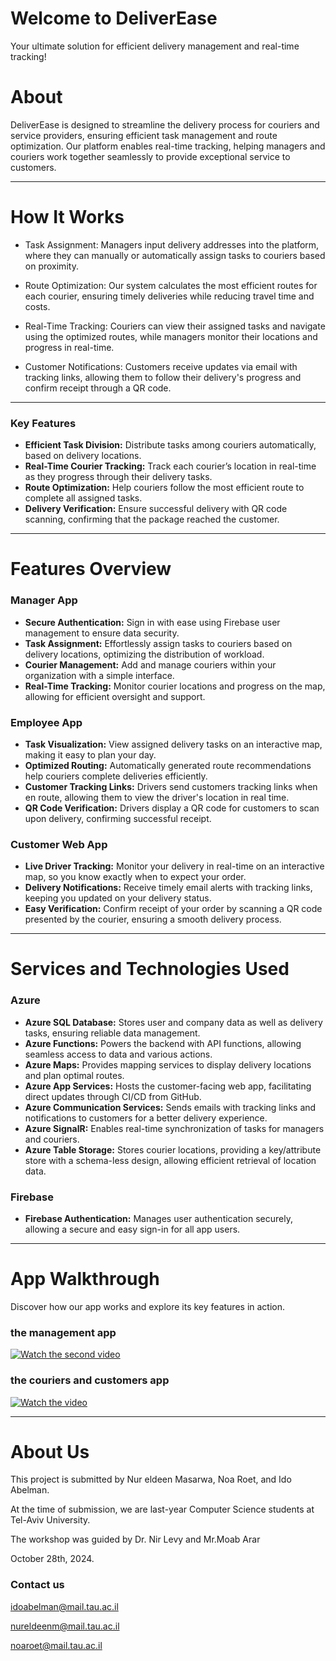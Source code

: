 
# Welcome to DeliverEase
Your ultimate solution for efficient delivery management and real-time tracking!


# About
DeliverEase is designed to streamline the delivery process for couriers and service providers, ensuring efficient task management and route optimization. Our platform enables real-time tracking, helping managers and couriers work together seamlessly to provide exceptional service to customers.

---

# How It Works
- Task Assignment: Managers input delivery addresses into the platform, where they can manually or automatically assign tasks to couriers based on proximity.

- Route Optimization: Our system calculates the most efficient routes for each courier, ensuring timely deliveries while reducing travel time and costs.

- Real-Time Tracking: Couriers can view their assigned tasks and navigate using the optimized routes, while managers monitor their locations and progress in real-time.

- Customer Notifications: Customers receive updates via email with tracking links, allowing them to follow their delivery's progress and confirm receipt through a QR code.

---

### Key Features
- **Efficient Task Division:** Distribute tasks among couriers automatically, based on delivery locations.
- **Real-Time Courier Tracking:** Track each courier’s location in real-time as they progress through their delivery tasks.
- **Route Optimization:** Help couriers follow the most efficient route to complete all assigned tasks.
- **Delivery Verification:** Ensure successful delivery with QR code scanning, confirming that the package reached the customer.

---

# Features Overview

### Manager App
- **Secure Authentication:** Sign in with ease using Firebase user management to ensure data security.
- **Task Assignment:** Effortlessly assign tasks to couriers based on delivery locations, optimizing the distribution of workload.
- **Courier Management:** Add and manage couriers within your organization with a simple interface.
- **Real-Time Tracking:** Monitor courier locations and progress on the map, allowing for efficient oversight and support.

### Employee App
- **Task Visualization:** View assigned delivery tasks on an interactive map, making it easy to plan your day.
- **Optimized Routing:** Automatically generated route recommendations help couriers complete deliveries efficiently.
- **Customer Tracking Links:** Drivers send customers tracking links when en route, allowing them to view the driver's location in real time.
- **QR Code Verification:** Drivers display a QR code for customers to scan upon delivery, confirming successful receipt.

### Customer Web App
- **Live Driver Tracking:** Monitor your delivery in real-time on an interactive map, so you know exactly when to expect your order.
- **Delivery Notifications:** Receive timely email alerts with tracking links, keeping you updated on your delivery status.
- **Easy Verification:** Confirm receipt of your order by scanning a QR code presented by the courier, ensuring a smooth delivery process.

---

# Services and Technologies Used

### Azure
- **Azure SQL Database:** Stores user and company data as well as delivery tasks, ensuring reliable data management.
- **Azure Functions:** Powers the backend with API functions, allowing seamless access to data and various actions.
- **Azure Maps:** Provides mapping services to display delivery locations and plan optimal routes.
- **Azure App Services:** Hosts the customer-facing web app, facilitating direct updates through CI/CD from GitHub.
- **Azure Communication Services:** Sends emails with tracking links and notifications to customers for a better delivery experience.
- **Azure SignalR:** Enables real-time synchronization of tasks for managers and couriers.
- **Azure Table Storage:** Stores courier locations, providing a key/attribute store with a schema-less design, allowing efficient retrieval of location data.

### Firebase
- **Firebase Authentication:** Manages user authentication securely, allowing a secure and easy sign-in for all app users.

--- 
# App Walkthrough
Discover how our app works and explore its key features in action.
### the management app
[![Watch the second video](https://img.youtube.com/vi/-emPpZtnM9Y/0.jpg)](https://youtu.be/-emPpZtnM9Y)

### the couriers and customers app
[![Watch the video](https://img.youtube.com/vi/A54aXfkqpMg/0.jpg)](https://youtu.be/A54aXfkqpMg)

---

# About Us
This project is submitted by Nur eldeen Masarwa, Noa Roet, and Ido Abelman.

At the time of submission, we are last-year Computer Science students at Tel-Aviv University.

The workshop was guided by Dr. Nir Levy and Mr.Moab Arar

October 28th, 2024.

### Contact us

idoabelman@mail.tau.ac.il

nureldeenm@mail.tau.ac.il

noaroet@mail.tau.ac.il

